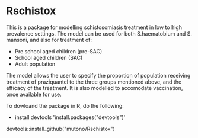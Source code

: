 # Rschistox

This is a package for modelling schistosomiasis treatment in low to high prevalence settings. 
The model can be used for both S.haematobium and S. mansoni, and also for treatment of:
- Pre school aged children (pre-SAC)
- School aged children (SAC)
- Adult population

The model allows the user to specify the proportion of population receiving treatment of praziquantel to the three groups mentioned above, and the efficacy of the treatment.
It is also modelled to accomodate vaccination, once available for use.

To dowloand the package in R, do the following:
- install devtools
'install.packages("devtools")'

devtools::install_github("mutono/Rschistox")
